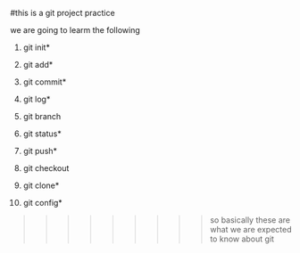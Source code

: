 #this is a git project practice

we are going to learm the following

1. git init*

2. git add*

3. git commit*

4. git log*

5. git branch

6. git status*

7. git push*

8. git checkout

9. git clone*

10. git config*
>>>>>>>>> so basically these are what we are expected to know about git 
